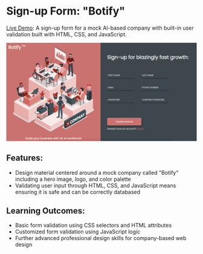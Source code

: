 # Sign-up Form: "Botify"
[Live Demo](https://nicholasrmccracken.github.io/signup-form): A sign-up form for a mock AI-based company with built-in user validation built with HTML, CSS, and JavaScript.


<img src="images/screenshot.png" alt="Screenshot" width="1000">

## Features:
- Design material centered around a mock company called "Botify" including a hero image, logo, and color palette
- Validating user input through HTML, CSS, and JavaScript means ensuring it is safe and can be correctly databased

## Learning Outcomes: 
- Basic form validation using CSS selectors and HTML attributes
- Customized form validation using JavaScript logic
- Further advanced professional design skills for company-based web design

